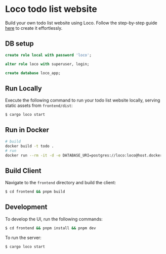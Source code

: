 # Loco todo list website

Build your own todo list website using Loco. Follow the step-by-step guide [here](<(https://loco.rs/blog/frontend-website/)>) to create it effortlessly.

## DB setup

```sql
create role local with password 'loco';

alter role loco with superuser, login;

create database loco_app;
```

## Run Locally

Execute the following command to run your todo list website locally, serving static assets from `frontend/dist`:

```sh
$ cargo loco start
```

## Run in Docker
```bash
# build
docker build -t todo .
# run
docker run --rm -it -d -e DATABASE_URI=postgres://loco:loco@host.docker.internal/loco_app -p 3000:3000 -n todo todo start
```

## Build Client

Navigate to the `frontend` directory and build the client:

```sh
$ cd frontend && pnpm build
```

## Development

To develop the UI, run the following commands:

```sh
$ cd frontend && pnpm install && pnpm dev
```

To run the server:

```sh
$ cargo loco start
```
